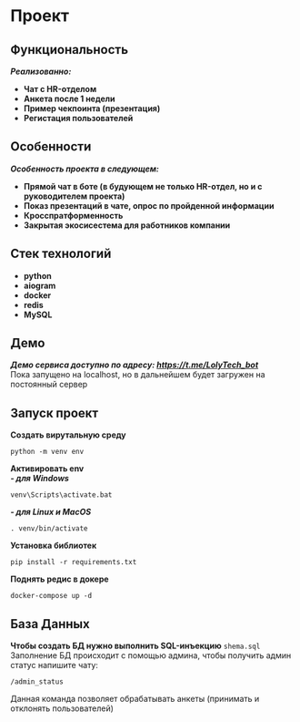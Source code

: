 # Проект
## Функциональность
***Реализованно:***
- **Чат с HR-отделом**
- **Анкета после 1 недели** 
- **Пример чекпоинта (презентация)**
- **Регистация пользователей**
  
  
## Особенности
***Особенность проекта в следующем:***
- **Прямой чат в боте (в будующем не только HR-отдел, но и с руководителем проекта)**
- **Показ презентаций в чате, опрос по пройденной информации**
- **Кросспратформенность**
- **Закрытая экосисестема для работников компании**

## Стек технологий
  
- **python**
- **aiogram**
- **docker**
- **redis**
- **MySQL**

## Демо
***Демо сервиса доступно по адресу: https://t.me/LolyTech_bot***  
Пока запущено на localhost, но в дальнейшем будет загружен на постоянный сервер

## Запуск проект
**Создать вирутальную среду**   
```commandline
python -m venv env
```
**Активировать env**  
***- для Windows***
```commandline
venv\Scripts\activate.bat
```
***- для Linux и MacOS***
```commandline
. venv/bin/activate
```
**Установка библиотек**
```commandline
pip install -r requirements.txt
```
**Поднять редис в докере**
```commandline
docker-compose up -d
```
## База Данных
**Чтобы создать БД нужно выполнить SQL-инъекцию** `shema.sql`  
Заполнение БД происходит с помощью админа, чтобы получить админ статус напишите чату:  
```
/admin_status
```
Данная команда позволяет обрабатывать анкеты (принимать и отклонять пользователей)